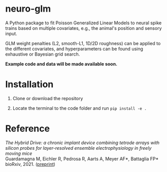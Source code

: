 # neuro-glm

A Python package to fit Poisson Generalized Linear Models to neural spike trains 
based on multiple covariates, e.g., the animal's position and sensory input.

GLM weight penalties (L2, smooth-L1, 1D/2D roughness) can be applied to the different 
covariates, and hyperparameters can be found using exhaustive or Bayesian grid search.

**Example code and data will be made available soon.**


# Installation

1. Clone or download the repository

2. Locate the terminal to the code folder and run `pip install -e .`


# Reference

_The Hybrid Drive: a chronic implant device combining tetrode arrays with silicon probes for layer-resolved ensemble electrophysiology in freely moving mice_  
Guardamagna M, Eichler R, Pedrosa R, Aarts A, Meyer AF\*, Battaglia FP\*  
bioRxiv, 2021.
([preprint](https://www.biorxiv.org/content/10.1101/2021.08.20.457090v2))


